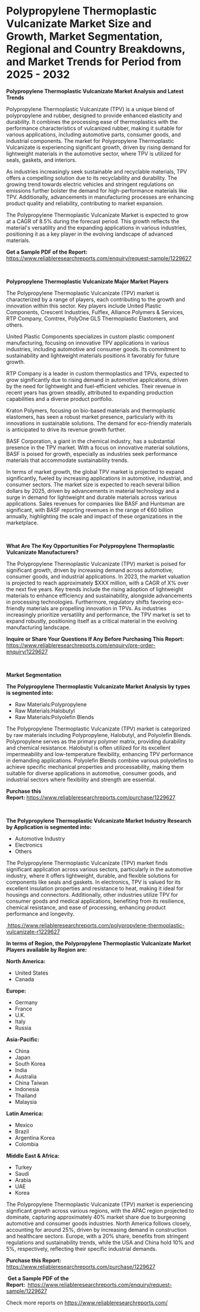 <p><h1>Polypropylene Thermoplastic Vulcanizate Market Size and Growth, Market Segmentation, Regional and Country Breakdowns, and Market Trends for Period from 2025 -  2032</h1></p><p><strong>Polypropylene Thermoplastic Vulcanizate Market Analysis and Latest Trends</strong></p>
<p><p>Polypropylene Thermoplastic Vulcanizate (TPV) is a unique blend of polypropylene and rubber, designed to provide enhanced elasticity and durability. It combines the processing ease of thermoplastics with the performance characteristics of vulcanized rubber, making it suitable for various applications, including automotive parts, consumer goods, and industrial components. The market for Polypropylene Thermoplastic Vulcanizate is experiencing significant growth, driven by rising demand for lightweight materials in the automotive sector, where TPV is utilized for seals, gaskets, and interiors. </p><p>As industries increasingly seek sustainable and recyclable materials, TPV offers a compelling solution due to its recyclability and durability. The growing trend towards electric vehicles and stringent regulations on emissions further bolster the demand for high-performance materials like TPV. Additionally, advancements in manufacturing processes are enhancing product quality and reliability, contributing to market expansion. </p><p>The Polypropylene Thermoplastic Vulcanizate Market is expected to grow at a CAGR of 8.5% during the forecast period. This growth reflects the material's versatility and the expanding applications in various industries, positioning it as a key player in the evolving landscape of advanced materials.</p></p>
<p><strong>Get a Sample PDF of the Report:&nbsp;</strong> <a href="https://www.reliableresearchreports.com/enquiry/request-sample/1229627?utm_campaign=2227&utm_medium=2&utm_source=Github&utm_content=ia&utm_term=02022025&utm_id=polypropylene-thermoplastic-vulcanizate">https://www.reliableresearchreports.com/enquiry/request-sample/1229627</a></p>
<p>&nbsp;</p>
<p><strong>Polypropylene Thermoplastic Vulcanizate Major Market Players</strong></p>
<p><p>The Polypropylene Thermoplastic Vulcanizate (TPV) market is characterized by a range of players, each contributing to the growth and innovation within this sector. Key players include United Plastic Components, Crescent Industries, Fulflex, Alliance Polymers & Services, RTP Company, Comtrex, PolyOne GLS Thermoplastic Elastomers, and others. </p><p>United Plastic Components specializes in custom plastic component manufacturing, focusing on innovative TPV applications in various industries, including automotive and consumer goods. Its commitment to sustainability and lightweight materials positions it favorably for future growth.</p><p>RTP Company is a leader in custom thermoplastics and TPVs, expected to grow significantly due to rising demand in automotive applications, driven by the need for lightweight and fuel-efficient vehicles. Their revenue in recent years has grown steadily, attributed to expanding production capabilities and a diverse product portfolio.</p><p>Kraton Polymers, focusing on bio-based materials and thermoplastic elastomers, has seen a robust market presence, particularly with its innovations in sustainable solutions. The demand for eco-friendly materials is anticipated to drive its revenue growth further.</p><p>BASF Corporation, a giant in the chemical industry, has a substantial presence in the TPV market. With a focus on innovative material solutions, BASF is poised for growth, especially as industries seek performance materials that accommodate sustainability trends.</p><p>In terms of market growth, the global TPV market is projected to expand significantly, fueled by increasing applications in automotive, industrial, and consumer sectors. The market size is expected to reach several billion dollars by 2025, driven by advancements in material technology and a surge in demand for lightweight and durable materials across various applications. Sales revenues for companies like BASF and Huntsman are significant, with BASF reporting revenues in the range of €60 billion annually, highlighting the scale and impact of these organizations in the marketplace.</p></p>
<p>&nbsp;</p>
<p><strong>What Are The Key Opportunities For Polypropylene Thermoplastic Vulcanizate Manufacturers?</strong></p>
<p><p>The Polypropylene Thermoplastic Vulcanizate (TPV) market is poised for significant growth, driven by increasing demand across automotive, consumer goods, and industrial applications. In 2023, the market valuation is projected to reach approximately $XXX million, with a CAGR of X% over the next five years. Key trends include the rising adoption of lightweight materials to enhance efficiency and sustainability, alongside advancements in processing technologies. Furthermore, regulatory shifts favoring eco-friendly materials are propelling innovation in TPVs. As industries increasingly prioritize versatility and performance, the TPV market is set to expand robustly, positioning itself as a critical material in the evolving manufacturing landscape.</p></p>
<p><strong>Inquire or Share Your Questions If Any Before Purchasing This Report:</strong> <a href="https://www.reliableresearchreports.com/enquiry/pre-order-enquiry/1229627?utm_campaign=2227&utm_medium=2&utm_source=Github&utm_content=ia&utm_term=02022025&utm_id=polypropylene-thermoplastic-vulcanizate">https://www.reliableresearchreports.com/enquiry/pre-order-enquiry/1229627</a></p>
<p>&nbsp;</p>
<p><strong>Market Segmentation</strong></p>
<p><strong>The Polypropylene Thermoplastic Vulcanizate Market Analysis by types is segmented into:</strong></p>
<p><ul><li>Raw Materials:Polypropylene</li><li>Raw Materials:Halobutyl</li><li>Raw Materials:Polyolefin Blends</li></ul></p>
<p><p>The Polypropylene Thermoplastic Vulcanizate (TPV) market is categorized by raw materials including Polypropylene, Halobutyl, and Polyolefin Blends. Polypropylene serves as the primary polymer matrix, providing durability and chemical resistance. Halobutyl is often utilized for its excellent impermeability and low-temperature flexibility, enhancing TPV performance in demanding applications. Polyolefin Blends combine various polyolefins to achieve specific mechanical properties and processability, making them suitable for diverse applications in automotive, consumer goods, and industrial sectors where flexibility and strength are essential.</p></p>
<p><strong>Purchase this Report:&nbsp;</strong><a href="https://www.reliableresearchreports.com/purchase/1229627?utm_campaign=2227&utm_medium=2&utm_source=Github&utm_content=ia&utm_term=02022025&utm_id=polypropylene-thermoplastic-vulcanizate">https://www.reliableresearchreports.com/purchase/1229627</a></p>
<p>&nbsp;</p>
<p><strong>The Polypropylene Thermoplastic Vulcanizate Market Industry Research by Application is segmented into:</strong></p>
<p><ul><li>Automotive Industry</li><li>Electronics</li><li>Others</li></ul></p>
<p><p>The Polypropylene Thermoplastic Vulcanizate (TPV) market finds significant application across various sectors, particularly in the automotive industry, where it offers lightweight, durable, and flexible solutions for components like seals and gaskets. In electronics, TPV is valued for its excellent insulation properties and resistance to heat, making it ideal for housings and connectors. Additionally, other industries utilize TPV for consumer goods and medical applications, benefiting from its resilience, chemical resistance, and ease of processing, enhancing product performance and longevity.</p></p>
<p><a href="https://www.reliableresearchreports.com/polypropylene-thermoplastic-vulcanizate-r1229627?utm_campaign=2227&utm_medium=2&utm_source=Github&utm_content=ia&utm_term=02022025&utm_id=polypropylene-thermoplastic-vulcanizate">&nbsp;https://www.reliableresearchreports.com/polypropylene-thermoplastic-vulcanizate-r1229627</a></p>
<p><strong>In terms of Region, the Polypropylene Thermoplastic Vulcanizate Market Players available by Region are:</strong></p>
<p>
    <p> <strong> North America: </strong>
        <ul>
            <li>United States</li>
            <li>Canada</li>
        </ul>
        </p> 
    <p> <strong> Europe: </strong>
        <ul>
            <li>Germany</li>
            <li>France</li>
            <li>U.K.</li>
            <li>Italy</li>
            <li>Russia</li>
        </ul>
        </p> 
    <p> <strong> Asia-Pacific: </strong>
        <ul>
            <li>China</li>
            <li>Japan</li>
            <li>South Korea</li>
            <li>India</li>
            <li>Australia</li>
            <li>China Taiwan</li>
            <li>Indonesia</li>
            <li>Thailand</li>
            <li>Malaysia</li>
        </ul>
        </p> 
    <p> <strong> Latin America: </strong>
        <ul>
            <li>Mexico</li>
            <li>Brazil</li>
            <li>Argentina Korea</li>
            <li>Colombia</li>
        </ul>
        </p> 
    <p> <strong> Middle East & Africa: </strong>
        <ul>
            <li>Turkey</li>
            <li>Saudi</li>
            <li>Arabia</li>
            <li>UAE</li>
            <li>Korea</li>
        </ul>
    </p>
    </p>
<p><p>The Polypropylene Thermoplastic Vulcanizate (TPV) market is experiencing significant growth across various regions, with the APAC region projected to dominate, capturing approximately 40% market share due to burgeoning automotive and consumer goods industries. North America follows closely, accounting for around 25%, driven by increasing demand in construction and healthcare sectors. Europe, with a 20% share, benefits from stringent regulations and sustainability trends, while the USA and China hold 10% and 5%, respectively, reflecting their specific industrial demands.</p></p>
<p><strong>Purchase this Report: </strong><a href="https://www.reliableresearchreports.com/purchase/1229627?utm_campaign=2227&utm_medium=2&utm_source=Github&utm_content=ia&utm_term=02022025&utm_id=polypropylene-thermoplastic-vulcanizate">https://www.reliableresearchreports.com/purchase/1229627</a></p>
<p>&nbsp;<strong>Get a Sample PDF of the Report:&nbsp;&nbsp;</strong><a href="https://www.reliableresearchreports.com/enquiry/request-sample/1229627?utm_campaign=2227&utm_medium=2&utm_source=Github&utm_content=ia&utm_term=02022025&utm_id=polypropylene-thermoplastic-vulcanizate">https://www.reliableresearchreports.com/enquiry/request-sample/1229627</a></p>
<p><strong></strong></p>
<p>Check more reports on <a href="https://www.reliableresearchreports.com/?utm_campaign=2227&utm_medium=2&utm_source=Github&utm_content=ia&utm_term=02022025&utm_id=polypropylene-thermoplastic-vulcanizate">https://www.reliableresearchreports.com/</a></p>